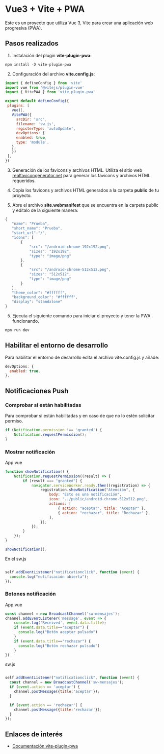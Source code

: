 # Vue3 + Vite + PWA

Este es un proyecto que utiliza Vue 3, Vite  para crear una aplicación web progresiva (PWA).

## Pasos realizados

1. Instalación del plugin **vite-plugin-pwa**:
```js 
npm install -D vite-plugin-pwa
```
2. Configuración del archivo **vite.config.js**:
 ```js
import { defineConfig } from 'vite'
import vue from '@vitejs/plugin-vue'
import { VitePWA } from 'vite-plugin-pwa'

export default defineConfig({
  plugins: [
    vue(),
    VitePWA({
      srcDir: 'src',
      filename: 'sw.js',
      registerType: 'autoUpdate',
      devOptions: {
      enabled: true,
      type: 'module',
    },
    })
  ],
})
 ```

 3. Generación de los favicons y archivos HTML. Utiliza el sitio web [realfavicongenerator.net](https://realfavicongenerator.net/)  para generar los favicons y archivos HTML requeridos.

 4. Copia los favicons y archivos HTML generados a la carpeta **public** de tu proyecto.

 5. Abre el archivo **site.webmanifest** que se encuentra en la carpeta public y edítalo de la siguiente manera:
 ```js
 {
    "name": "Prueba",
    "short_name": "Prueba",
    "start_url":"/",
    "icons": [
        {
            "src": "/android-chrome-192x192.png",
            "sizes": "192x192",
            "type": "image/png"
        },
        {
            "src": "/android-chrome-512x512.png",
            "sizes": "512x512",
            "type": "image/png"
        }
    ],
    "theme_color": "#ffffff",
    "background_color": "#ffffff",
    "display": "standalone"
}
```

5. Ejecuta el siguiente comando para iniciar el proyecto y tener la PWA funcionando.
```js
npm run dev
```

## Habilitar el entorno de desarrollo
Para habilitar el entorno de desarrollo edita el archivo vite.config.js y añade:
```js
devOptions: {
  enabled: true,
},
```

## Notificaciones Push

### Comprobar si están habilitadas

Para comprobar si están habilitadas y en caso de que no lo estén solicitar permiso.

```js
if (Notification.permission !== 'granted') {
    Notification.requestPermission();
}
```

### Mostrar notificación

App.vue
```js
function showNotification() {
    Notification.requestPermission((result) => {
        if (result === "granted") {
            navigator.serviceWorker.ready.then((registration) => {
                registration.showNotification("Atención", {
                    body: "Esto es una notificación",
                    icon: "../public/android-chrome-512x512.png",
                    actions: [
                        { action: "aceptar", title: "Aceptar" },
                        { action: "rechazar", title: "Rechazar" },
                    ],
                });
            });
        }
    });
}

showNotification();
```
En el sw.js
```js

self.addEventListener("notificationclick", function (event) {
  console.log("notificación abierta");
});

```

### Botones notificación

App.vue
```js
const channel = new BroadcastChannel('sw-mensajes');
channel.addEventListener('message', event => {
    console.log('Received', event.data.title);
    if (event.data.title=="aceptar") {
      console.log("Botón aceptar pulsado")
    } 
    if (event.data.title=="rechazar") {
      console.log("Botón rechazar pulsado")
    } 
})

```
sw.js

```js

self.addEventListener("notificationclick", function (event) {
  const channel = new BroadcastChannel('sw-mensajes');
  if (event.action == 'aceptar') {
    channel.postMessage({title:'aceptar'});
  } 

  if (event.action == 'rechazar') {
    channel.postMessage({title:'rechazar'});
  }
});
```
## Enlaces de interés
- [Documentación vite-plugin-pwa](https://vite-pwa-org.netlify.app/)

